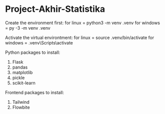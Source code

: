 # Project-Akhir-Statistika

Create the environment first:
for linux = python3 -m venv .venv 
for windows = py -3 -m venv .venv 

Activate the virtual environtment:
for linux = source .venv/bin/activate 
for windows = .venv\Scripts\activate

Python packages to install:
1. Flask
2. pandas
3. matplotlib
4. pickle
5. scikit-learn

Frontend packages to install:
1. Tailwind
2. Flowbite
